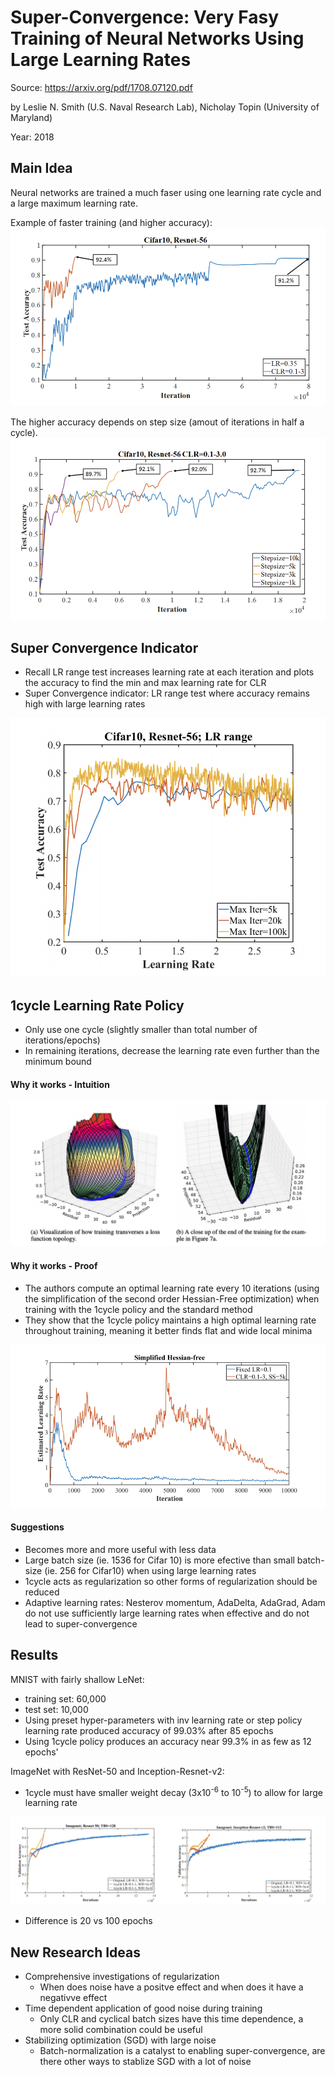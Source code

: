 # Super-Convergence: Very Fasy Training of Neural Networks Using Large Learning Rates

Source: https://arxiv.org/pdf/1708.07120.pdf

by Leslie N. Smith (U.S. Naval Research Lab), Nicholay Topin (University of Maryland)

Year: 2018

## Main Idea

Neural networks are trained a much faser using one learning rate cycle and a large maximum learning rate.

Example of faster training (and higher accuracy):
![Super Convergence vs Normal](assets/SuperConvergence-vs-Standard.png)

The higher accuracy depends on step size (amout of iterations in half a cycle).
![Super Convergence depends on step](assets/SuperConvergence-depends-on-step.png)

## Super Convergence Indicator

-   Recall LR range test increases learning rate at each iteration and plots the accuracy to find the min and max learning rate for CLR
-   Super Convergence indicator: LR range test where accuracy remains high with large learning rates

![Super Convergence indicator](assets/SuperConvergence-indicator.png)

## 1cycle Learning Rate Policy

-   Only use one cycle (slightly smaller than total number of iterations/epochs)
-   In remaining iterations, decrease the learning rate even further than the minimum bound

#### Why it works - Intuition

![Intuition](assets/Intuition.png)

#### Why it works - Proof

-   The authors compute an optimal learning rate every 10 iterations (using the simplification of the second order Hessian-Free optimization) when training with the 1cycle policy and the standard method
-   They show that the 1cycle policy maintains a high optimal learning rate throughout training, meaning it better finds flat and wide local minima

![Super-Convergence vs Standard Optimal LR](assets/SuperConvergence-vs-Standard-Optimal-LR.png)

#### Suggestions

-   Becomes more and more useful with less data
-   Large batch size (ie. 1536 for Cifar 10) is more efective than small batch-size (ie. 256 for Cifar10) when using large learning rates
-   1cycle acts as regularization so other forms of regularization should be reduced
-   Adaptive learning rates: Nesterov momentum, AdaDelta, AdaGrad, Adam do not use sufficiently large learning rates when effective and do not lead to super-convergence

## Results

MNIST with fairly shallow LeNet:

-   training set: 60,000
-   test set: 10,000
-   Using preset hyper-parameters with inv learning rate or step policy learning rate produced accuracy of 99.03% after 85 epochs
-   Using 1cycle policy produces an accuracy near 99.3% in as few as 12 epochs'

ImageNet with ResNet-50 and Inception-Resnet-v2:

-   1cycle must have smaller weight decay (3x10<sup>-6</sup> to 10<sup>-5</sup>) to allow for large learning rate

![ImageNet results](assets/ImageNetResults.png)

-   Difference is 20 vs 100 epochs

## New Research Ideas

-   Comprehensive investigations of regularization
    -   When does noise have a positve effect and when does it have a negativve effect
-   Time dependent application of good noise during training
    -   Only CLR and cyclical batch sizes have this time dependence, a more solid combination could be useful
-   Stabilizing optimization (SGD) with large noise
    -   Batch-normalization is a catalyst to enabling super-convergence, are there other ways to stablize SGD with a lot of noise
